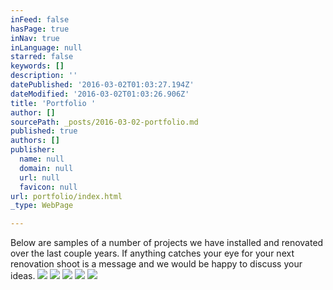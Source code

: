```yaml
---
inFeed: false
hasPage: true
inNav: true
inLanguage: null
starred: false
keywords: []
description: ''
datePublished: '2016-03-02T01:03:27.194Z'
dateModified: '2016-03-02T01:03:26.906Z'
title: 'Portfolio '
author: []
sourcePath: _posts/2016-03-02-portfolio.md
published: true
authors: []
publisher:
  name: null
  domain: null
  url: null
  favicon: null
url: portfolio/index.html
_type: WebPage

---
```

Below are samples of a number of projects we have installed and renovated over the last couple years. If anything catches your eye for your next renovation shoot is a message and we would be happy to discuss your ideas.
![](https://the-grid-user-content.s3-us-west-2.amazonaws.com/8731d739-1df4-4c22-8d4b-7f89caab9671.jpg)
![](https://s3-us-west-2.amazonaws.com/the-grid-img/p/1ed9e088e0d1541377735691ad46b9e504595bfa.jpg)
![](https://the-grid-user-content.s3-us-west-2.amazonaws.com/b3ebad58-e8e3-4049-97eb-ab119c086a60.jpg)
![](https://the-grid-user-content.s3-us-west-2.amazonaws.com/482fd9c8-623e-4d59-8aa5-e8c70cf7cd07.jpg)
![](https://the-grid-user-content.s3-us-west-2.amazonaws.com/5ce3c173-12c9-4fa8-be0b-71e6c70f7752.jpg)